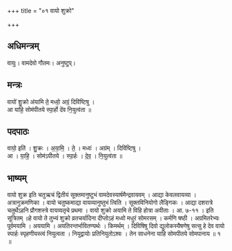 +++
title = "०१ वायो शुक्रो"

+++
## अधिमन्त्रम्
वायुः। वामदेवो गौतमः। अनुष्टुप्।

## मन्त्रः
वायो॑ शु॒क्रो अ॑यामि ते॒ मध्वो॒ अग्रं॒ दिवि॑ष्टिषु ।  
आ या॑हि॒ सोम॑पीतये स्पा॒र्हो दे॑व नि॒युत्व॑ता ॥

## पदपाठः
वायो॒ इति॑ । शु॒क्रः । अ॒या॒मि॒ । ते॒ । मध्वः॑ । अग्र॑म् । दिवि॑ष्टिषु ।  
आ । या॒हि॒ । सोम॑ऽपीतये । स्पा॒र्हः । दे॒व॒ । नि॒युत्व॑ता ॥

## भाष्यम्
वायो शुक्र इति चतुऋचं द्वितीयं सूक्तमानुष्टुभं वामदेवस्यार्षमैन्द्रवायवम् । आद्या केवलवायव्या । अत्रानुक्रमणिका । वायो चतुष्कमाद्या वायव्यानुष्तुभं त्विति । सूक्तविनियोगो लैङ्गिकः । आद्या दशरात्रे चतुर्थेऽहनि प्रौगशस्त्रे वायव्यतृचे प्रथमा । वायो शुक्रो अयामि ते विहि होत्रा अवीताः । आ. ७-११ । इति सूत्रितम् ॥हे वायो ते तुभ्यं शुक्रो व्रतचर्यादिना दीप्तोऽहं मध्वो मधुरं सोमरसम् । कर्मणि षष्ठी । अग्रमितरेभ्यः पूर्वमयामि । अययामि । अयतिरन्तर्भावितण्यर्थः । किमर्थम् । दिविषिषु दिवो द्युलोकस्यैषणेषु सत्सु हे देव वायो स्पार्हः स्पृहणीयस्त्वं नियुत्वता । नियुद्वायोः प्रतिनियुतोऽश्वः । तेन साधनेना याहि सोमपीतये सोमपानाय ॥ १ ॥